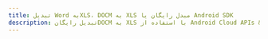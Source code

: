 ---title: تبدیل Word بهXLS، DOCM به XLS مبدل رایگان یا Android SDKdescription: تبدیل رایگانDOCM به XLS با استفاده از Android Cloud APIs & SDK. همچنین اسناد Microsoft Word و OpenOffice را در Cloud ایجاد، ویرایش و رندر کنید.---